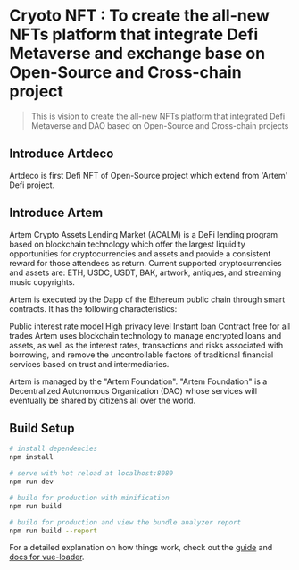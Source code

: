# Cryoto NFT : To create the all-new NFTs platform that integrate Defi Metaverse and exchange base on Open-Source and Cross-chain project

> This is vision to create the all-new NFTs platform that integrated Defi Metaverse and DAO based on Open-Source and Cross-chain projects

## Introduce Artdeco

Artdeco is first Defi NFT of Open-Source project which extend from 'Artem' Defi project.

## Introduce Artem

Artem Crypto Assets Lending Market (ACALM) is a DeFi lending program based on blockchain technology which offer the largest liquidity opportunities for cryptocurrencies and assets and provide a consistent reward for those attendees as return. Current supported cryptocurrencies and assets are: ETH, USDC, USDT, BAK, artwork, antiques, and streaming music copyrights.

Artem is executed by the Dapp of the Ethereum public chain through smart contracts. It has the following characteristics:

Public interest rate model
High privacy level
Instant loan
Contract free for all trades
Artem uses blockchain technology to manage encrypted loans and assets, as well as the interest rates, transactions and risks associated with borrowing, and remove the uncontrollable factors of traditional financial services based on trust and intermediaries.

Artem is managed by the "Artem Foundation". "Artem Foundation" is a Decentralized Autonomous Organization (DAO) whose services will eventually be shared by citizens all over the world.

  
## Build Setup

``` bash
# install dependencies
npm install

# serve with hot reload at localhost:8080
npm run dev

# build for production with minification
npm run build

# build for production and view the bundle analyzer report
npm run build --report
```

For a detailed explanation on how things work, check out the [guide](http://vuejs-templates.github.io/webpack/) and [docs for vue-loader](http://vuejs.github.io/vue-loader).
